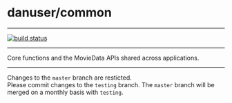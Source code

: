 # danuser/common
***
[![build status](https://git.biohpc.swmed.edu/danuser/common/badges/master/build.svg)](https://git.biohpc.swmed.edu/danuser/common/commits/master)
***

Core functions and the MovieData APIs shared across applications.

***

Changes to the `master` branch are resticted.  
Please commit changes to the `testing` branch. 
The `master` branch will be merged on a monthly basis with `testing`.